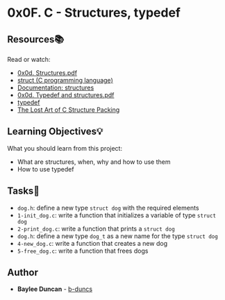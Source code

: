 # 0x0F. C - Structures, typedef

## Resources:books:
Read or watch:
* [0x0d. Structures.pdf](https://intranet.hbtn.io/rltoken/hRBj6hzbrJmkj6RN_Pvw9A)
* [struct (C programming language)](https://intranet.hbtn.io/rltoken/52TIBAMZ4OpWT29GQYx8Cw)
* [Documentation: structures](https://intranet.hbtn.io/rltoken/JgI-PKUkSa4rwhBsWUg2Og)
* [0x0d. Typedef and structures.pdf](https://intranet.hbtn.io/rltoken/3OfyfDVqFwBuzTop1lKsLQ)
* [typedef](https://intranet.hbtn.io/rltoken/oxmbjccaMYltyCQCKQpd6g)
* [The Lost Art of C Structure Packing](https://intranet.hbtn.io/rltoken/cJf2mgjLyzQ4MEEXVmcoRA)

## Learning Objectives:bulb:
What you should learn from this project:

* What are structures, when, why and how to use them
* How to use typedef

## Tasks:notebook:  
  
* `dog.h`: define a new type `struct dog` with the required elements  
* `1-init_dog.c`: write a function that initializes a variable of type `struct dog`  
* `2-print_dog.c`: write a function that prints a `struct dog`  
* `dog.h`: define a new type `dog_t` as a new name for the type `struct dog`  
* `4-new_dog.c`: write a function that creates a new dog  
* `5-free_dog.c`: write a function that frees dogs  
  
## Author
* **Baylee Duncan** - [b-duncs](https://github.com/b-duncs)
